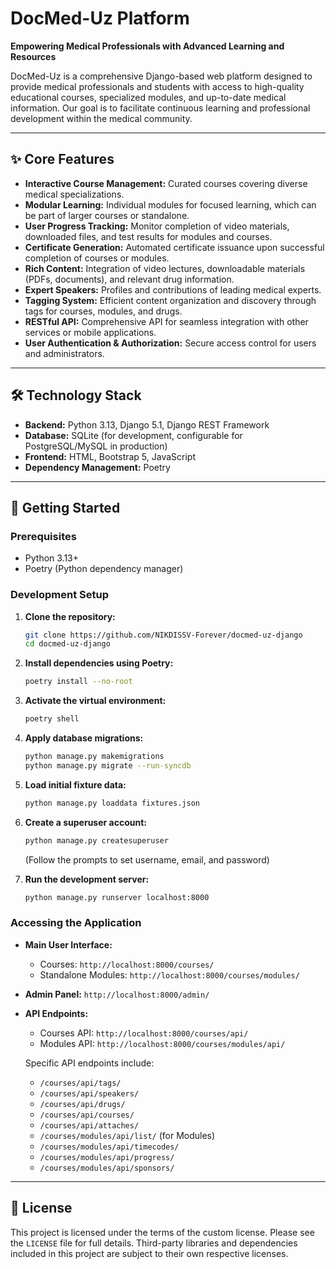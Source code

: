 # DocMed-Uz Platform

**Empowering Medical Professionals with Advanced Learning and Resources**

DocMed-Uz is a comprehensive Django-based web platform designed to provide medical professionals and students with access to high-quality educational courses, specialized modules, and up-to-date medical information. Our goal is to facilitate continuous learning and professional development within the medical community.

---

## ✨ Core Features

*   **Interactive Course Management:** Curated courses covering diverse medical specializations.
*   **Modular Learning:** Individual modules for focused learning, which can be part of larger courses or standalone.
*   **User Progress Tracking:** Monitor completion of video materials, downloaded files, and test results for modules and courses.
*   **Certificate Generation:** Automated certificate issuance upon successful completion of courses or modules.
*   **Rich Content:** Integration of video lectures, downloadable materials (PDFs, documents), and relevant drug information.
*   **Expert Speakers:** Profiles and contributions of leading medical experts.
*   **Tagging System:** Efficient content organization and discovery through tags for courses, modules, and drugs.
*   **RESTful API:** Comprehensive API for seamless integration with other services or mobile applications.
*   **User Authentication & Authorization:** Secure access control for users and administrators.

---

## 🛠️ Technology Stack

*   **Backend:** Python 3.13, Django 5.1, Django REST Framework
*   **Database:** SQLite (for development, configurable for PostgreSQL/MySQL in production)
*   **Frontend:** HTML, Bootstrap 5, JavaScript
*   **Dependency Management:** Poetry

---

## 🚀 Getting Started

### Prerequisites

*   Python 3.13+
*   Poetry (Python dependency manager)

### Development Setup

1.  **Clone the repository:**
    ```bash
    git clone https://github.com/NIKDISSV-Forever/docmed-uz-django
    cd docmed-uz-django
    ```

2.  **Install dependencies using Poetry:**
    ```bash
    poetry install --no-root
    ```

3.  **Activate the virtual environment:**
    ```bash
    poetry shell
    ```

4.  **Apply database migrations:**
    ```bash
    python manage.py makemigrations
    python manage.py migrate --run-syncdb
    ```

5.  **Load initial fixture data:**
    ```bash
    python manage.py loaddata fixtures.json
    ```

6.  **Create a superuser account:**
    ```bash
    python manage.py createsuperuser
    ```
    (Follow the prompts to set username, email, and password)

7.  **Run the development server:**
    ```bash
    python manage.py runserver localhost:8000
    ```

### Accessing the Application

*   **Main User Interface:**
    *   Courses: `http://localhost:8000/courses/`
    *   Standalone Modules: `http://localhost:8000/courses/modules/`
*   **Admin Panel:** `http://localhost:8000/admin/`
*   **API Endpoints:**
    *   Courses API: `http://localhost:8000/courses/api/`
    *   Modules API: `http://localhost:8000/courses/modules/api/`

    Specific API endpoints include:
    *   `/courses/api/tags/`
    *   `/courses/api/speakers/`
    *   `/courses/api/drugs/`
    *   `/courses/api/courses/`
    *   `/courses/api/attaches/`
    *   `/courses/modules/api/list/` (for Modules)
    *   `/courses/modules/api/timecodes/`
    *   `/courses/modules/api/progress/`
    *   `/courses/modules/api/sponsors/`

---

## 📄 License

This project is licensed under the terms of the custom license. Please see the `LICENSE` file for full details.
Third-party libraries and dependencies included in this project are subject to their own respective licenses.